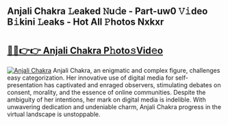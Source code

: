 ## Anjali Chakra 𝙻eaked 𝙽u𝚍e - Part-uw0 𝚅𝚒deo B𝚒kini 𝙻eaks - Hot All 𝙿hotos Nxkxr

# <h2><a href="http://ld3xsyp.urlbe.top/?page=Anjali+Chakra">🔗🔗👉👉 Anjali Chakra P𝚑oto𝚜Vid𝚎o</a></h2>

[![Anjali Chakra](https://i.imgur.com/eBuTRDB.gif)](http://ld3xsyp.urlbe.top/?page=Anjali+Chakra)
Anjali Chakra, an enigmatic and complex figure, challenges easy categorization. Her innovative use of digital media for self-presentation has captivated and enraged observers, stimulating debates on consent, morality, and the essence of online communities. Despite the ambiguity of her intentions, her mark on digital media is indelible. With unwavering dedication and undeniable charm, Anjali Chakra progress in the virtual landscape is unstoppable.
